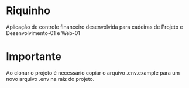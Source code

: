 # Riquinho

Aplicação de controle financeiro desenvolvida para cadeiras de Projeto e Desenvolvimento-01 e Web-01

# Importante

Ao clonar o projeto é necessário copiar o arquivo .env.example para um novo arquivo .env na raiz do projeto.
